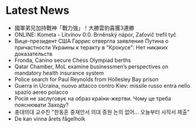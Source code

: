 # Latest News
-  國軍弟兄加持戰神「戰力強」！大勝雲豹喜獲3連勝
-  ONLINE: Kometa - Litvínov 0:0. Brněnský nápor, Zaťovič trefil tyč
-  Вице-президент США Гаррис отвергла заявление Путина о причастности Украины к теракту в "Крокусе": Нет никаких доказательств
-  Fronda, Canino secure Chess Olympiad berths
-  Qatar Chamber, MoL examine businessmen’s perspectives on mandatory health insurance system
-  Police search for Paul Reynolds from Hollesley Bay prison
-  Guerra in Ucraina, nuovo attacco contro Kiev: missile russo entra nello spazio aereo polacco
-  Росія не заслуговує на образ країни-жертви. Чому це треба пояснювати Заходу?
-  충대의대 교수진 "한동훈 중재안서 의대 증원 논의 없어… 오늘부터 사직서 제출"
-  De kan vinna årets fågelholk
